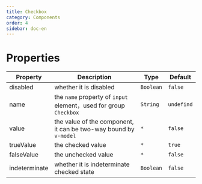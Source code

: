 ```yaml
---
title: Checkbox 
category: Components 
order: 4
sidebar: doc-en
---
```


# Properties 

| Property | Description | Type | Default |
| --- | --- | --- | --- |
| disabled | whether it is disabled | `Boolean` | `false` |
| name | the `name` property of `input` element，used for group `Checkbox` | `String` | `undefind` |
| value | the value of the component, it can be two-way bound by `v-model` | `*` | `false` |
| trueValue | the checked value | `*` | `true` |
| falseValue | the unchecked value | `*` | `false` |
| indeterminate | whether it is indeterminate checked state | `Boolean` | `false` |
